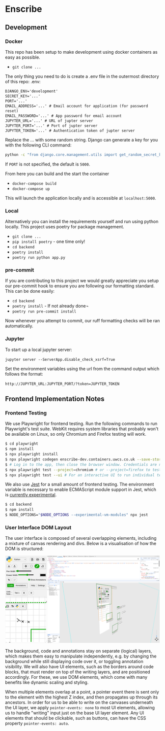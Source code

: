 # Enscribe

## Development
### Docker
This repo has been setup to make development using docker containers as easy as possible.
- `git clone ...`

The only thing you need to do is create a .env file in the outermost directory of this repo:
.env:
```env
DJANGO_ENV='development'
SECRET_KEY='...'
PORT='...'
EMAIL_ADDRESS='...' # Email account for application (for password reset)
EMAIL_PASSWORD='...' # App password for email account
JUPYTER_URL='...' # URL of jupter server
JUPYTER_PORT='...' # Port of jupter server
JUPYTER_TOKEN='...' # Authentication token of jupter server
```
Replace the ... with some random string. Django can generate a key for you with the following CLI command:
```bash
python -c "from django.core.management.utils import get_random_secret_key; print(get_random_secret_key())"
```

If `PORT` is not specified, the default is `5000`.

From here you can build and the start the container
- `docker-compose build`
- `docker-compose up`

This will launch the application locally and is accessible at `localhost:5000`.

### Local
Alternatively you can install the requirements yourself and run using python locally. This project uses poetry for package management.
- `git clone ...`
- `pip install poetry` - one time only!
- `cd backend`
- `poetry install`
- `poetry run python app.py`

### pre-commit
If you are contributing to this project we would greatly appreciate you setup our pre-commit hook to ensure you are following our formatting standard. This can be done easily:
- `cd backend`
- `poetry install` - If not already done¬
- `poetry run pre-commit install`

Now whenever you attempt to commit, our ruff formatting checks will be ran automatically.

### Jupyter
To start up a local jupyter server:

`jupyter server --ServerApp.disable_check_xsrf=True`

Set the environment variables using the url from the command output which follows the format:

`http://JUPYTER_URL:JUPYTER_PORT/?token=JUPYTER_TOKEN`

## Frontend Implementation Notes
### Frontend Testing

We use Playwright for frontend testing. Run the following commands to run Playwright's test suite. WebKit requires system libraries that probably won't be available on Linux, so only Chromium and Firefox testing will work.

``` bash
$ cd playwright
$ npm install
$ npx playwright install
$ npx playwright codegen enscribe-dev.containers.uwcs.co.uk --save-storage=auth.json
$ # Log in to the app, then close the browser window. Credentials are now stored in auth.json
$ npx playwright test --project=chromium # or --project=firefox to test on firefox
$ npx playwright test --ui # For an interactive UI to run individual tests
```

We also use [Jest](https://jestjs.io) for a small amount of frontend testing. The environment variable is necessary to enable ECMAScript module support in Jest, which is [currently experimental](https://jestjs.io/docs/ecmascript-modules).

``` bash
$ cd backend
$ npm install
$ NODE_OPTIONS="$NODE_OPTIONS --experimental-vm-modules" npx jest
```

### User Interface DOM Layout
The user interface is composed of several overlapping elements, including a mixture of canvas rendering and divs. Below is a visualisation of how the DOM is structured:

![UI layers illustration](ui-layers.png)

The background, code and annotations stay on separate (logical) layers, which makes them easy to manipulate independently, e.g. by changing the background while still displaying code over it, or toggling annotation visibility. We will also have UI elements, such as the borders around code blocks, that must render on top of the writing layers, and are positioned accordingly. For these, we use DOM elements, which come with many benefits like dynamic scaling and styling.

When multiple elements overlap at a point, a pointer event there is sent only to the element with the highest Z index, and then propagates up through its ancestors. In order for us to be able to write on the canvases underneath the UI layer, we apply `pointer-events: none` to most UI elements, allowing us to handle "writing" input just on the base UI layer element. Any UI elements that should be clickable, such as buttons, can have the CSS property `pointer-events: auto`.
